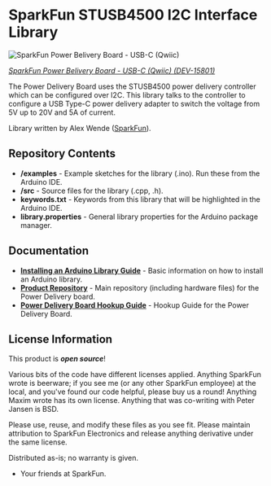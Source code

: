 SparkFun STUSB4500 I2C Interface Library
===========================================================

![SparkFun Power Belivery Board - USB-C (Qwiic)](https://cdn.sparkfun.com//assets/parts/1/4/4/1/4/15801-SparkFun_Power_Delivery_Board_-_USB-C__Qwiic_-01.jpg)

[*SparkFun Power Belivery Board - USB-C (Qwiic) (DEV-15801)*](https://www.sparkfun.com/products/15801)

The Power Delivery Board uses the STUSB4500 power delivery controller which can be configured over I2C. This library talks to the controller to configure a USB Type-C power delivery adapter to switch the voltage from 5V up to 20V and 5A of current.

Library written by Alex Wende ([SparkFun](http://www.sparkfun.com)).

Repository Contents
-------------------

* **/examples** - Example sketches for the library (.ino). Run these from the Arduino IDE. 
* **/src** - Source files for the library (.cpp, .h).
* **keywords.txt** - Keywords from this library that will be highlighted in the Arduino IDE. 
* **library.properties** - General library properties for the Arduino package manager. 

Documentation
--------------

* **[Installing an Arduino Library Guide](https://learn.sparkfun.com/tutorials/installing-an-arduino-library)** - Basic information on how to install an Arduino library.
* **[Product Repository](https://github.com/sparkfun/Power_Delivery_Board-USB-C)** - Main repository (including hardware files) for the Power Delivery board.
* **[Power Delivery Board Hookup Guide](https://learn.sparkfun.com/tutorials/power-delivery-board---usb-c-qwiic-hookup-guide)** - Hookup Guide for the Power Delivery Board. 

License Information
-------------------

This product is _**open source**_! 

Various bits of the code have different licenses applied. Anything SparkFun wrote is beerware; if you see me (or any other SparkFun employee) at the local, and you've found our code helpful, please buy us a round! Anything Maxim wrote has its own license. Anything that was co-writing with Peter Jansen is BSD.

Please use, reuse, and modify these files as you see fit. Please maintain attribution to SparkFun Electronics and release anything derivative under the same license.

Distributed as-is; no warranty is given.

- Your friends at SparkFun.
